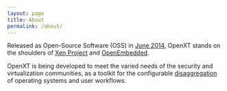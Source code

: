```yaml
---
layout: page
title: About
permalink: /about/
---
```


Released as Open-Source Software (OSS) in [June 2014](http://www.slideshare.net/xen_com_mgr/tricca-xen-summit2014), OpenXT stands on the shoulders of [Xen Project](http://xen.org) and [OpenEmbedded](http://openembedded.org).

OpenXT is being developed to meet the varied needs of the security and virtualization communities, as a toolkit for the configurable [disaggregation](http://wiki.xen.org/wiki/Dom0_Disaggregation) of operating systems and user workflows.  
